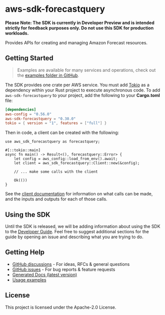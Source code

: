 # aws-sdk-forecastquery

**Please Note: The SDK is currently in Developer Preview and is intended strictly for
feedback purposes only. Do not use this SDK for production workloads.**

Provides APIs for creating and managing Amazon Forecast resources.

## Getting Started

> Examples are available for many services and operations, check out the
> [examples folder in GitHub](https://github.com/awslabs/aws-sdk-rust/tree/main/examples).

The SDK provides one crate per AWS service. You must add [Tokio](https://crates.io/crates/tokio)
as a dependency within your Rust project to execute asynchronous code. To add `aws-sdk-forecastquery` to
your project, add the following to your **Cargo.toml** file:

```toml
[dependencies]
aws-config = "0.56.0"
aws-sdk-forecastquery = "0.30.0"
tokio = { version = "1", features = ["full"] }
```

Then in code, a client can be created with the following:

```rust,no_run
use aws_sdk_forecastquery as forecastquery;

#[::tokio::main]
async fn main() -> Result<(), forecastquery::Error> {
    let config = aws_config::load_from_env().await;
    let client = aws_sdk_forecastquery::Client::new(&config);

    // ... make some calls with the client

    Ok(())
}
```

See the [client documentation](https://docs.rs/aws-sdk-forecastquery/latest/aws_sdk_forecastquery/client/struct.Client.html)
for information on what calls can be made, and the inputs and outputs for each of those calls.

## Using the SDK

Until the SDK is released, we will be adding information about using the SDK to the
[Developer Guide](https://docs.aws.amazon.com/sdk-for-rust/latest/dg/welcome.html). Feel free to suggest
additional sections for the guide by opening an issue and describing what you are trying to do.

## Getting Help

* [GitHub discussions](https://github.com/awslabs/aws-sdk-rust/discussions) - For ideas, RFCs & general questions
* [GitHub issues](https://github.com/awslabs/aws-sdk-rust/issues/new/choose) - For bug reports & feature requests
* [Generated Docs (latest version)](https://awslabs.github.io/aws-sdk-rust/)
* [Usage examples](https://github.com/awslabs/aws-sdk-rust/tree/main/examples)

## License

This project is licensed under the Apache-2.0 License.

